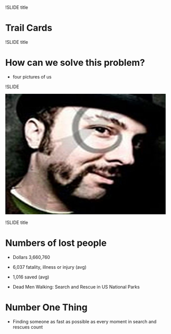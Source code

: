 !SLIDE title

# Trail Cards

!SLIDE title

# How can we solve this problem?

* four pictures of us

!SLIDE

![frank](images/burtlo.jpg)

!SLIDE title

# Numbers of lost people

* Dollars 3,660,760
* 6,037 fatality, illness or injury (avg)
* 1,016 saved (avg)

* Dead Men Walking: Search and Rescue in US
National Parks

# Number One Thing

* Finding someone as fast as possible
as every moment in search and rescues count
